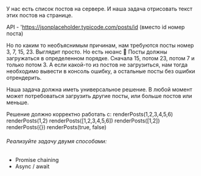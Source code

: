 У нас есть список постов на сервере. И наша задача отрисовать текст этих постов на странице.

API - 'https://jsonplaceholder.typicode.com/posts/id  (вместо id номер поста)

Но по каким то необъяснимым причинам, нам требуются посты номер 3, 7, 15, 23. Выглядит просто. Но есть нюанс 🐒 
Посты должны загружаться в определенном порядке. Сначала 15, потом 23, потом 7 и только потом 3. А если какой-то из постов не загрузиться, нам тогда необходимо  вывести в консоль ошибку, а остальные посты без ошибки отрендерить.

Наша задача должна иметь универсальное решение. В любой момент может потребоваться загрузить другие посты, или больше постов или меньше.

Решение должно корректно работать с:
renderPosts(1,2,3,4,5,6)
renderPosts(1,2)
renderPosts([1,2,3,4,5,6])
renderPosts([1,2])
renderPosts({})
renderPosts(true, false)

###### Реализуйте задачу двумя способами:
- Promise chaining
- Async / await